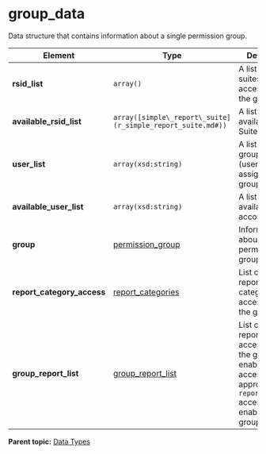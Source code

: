 # group\_data

Data structure that contains information about a single permission group.

|Element|Type|Description|
|-------|----|-----------|
|**rsid\_list** |`array()` | A list of report suites accessible by the group. |
|**available\_rsid\_list** |`array([simple\_report\_suite](r_simple_report_suite.md#))` | A list of all available Report Suites. |
|**user\_list** |`array(xsd:string)` | A list of all group members \(user accounts assigned to the group\). |
|**available\_user\_list** |`array(xsd:string)` | A list of all available user accounts. |
|**group** |[permission\_group](r_permission_group.md#) | Information about the permission group. |
|**report\_category\_access** |[report\_categories](r_report_categories.md#) | List of the report categories accessible by the group. |
|**group\_report\_list** |[group\_report\_list](r_group_report_list.md#) | List of individual report IDs accessible by the group. To enable report access, the appropriate `report_category` access must be enabled for the group. |

**Parent topic:** [Data Types](../data_types/c_datatypes.md)


